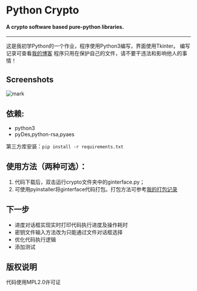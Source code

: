 # Python Crypto
#### A crypto software based pure-python libraries.

----

这是我初学Python的一个作业，程序使用Python3编写，界面使用Tkinter。
编写记录可查看[我的博客](http://blog.csdn.net/elang6962)
程序只用在保护自己的文件，请不要干违法和影响他人的事情！

## Screenshots
![mark](http://omvy9d3lc.bkt.clouddn.com/csdn/blog/20170521/160049735.png?imageslim)

## 依赖:
 - python3
 - pyDes,python-rsa,pyaes

第三方库安装：```pip install -r requirements.txt```

## 使用方法（两种可选）：
 1. 代码下载后，双击运行crypto文件夹中的ginterface.py；
 2. 可使用pyinstaller将ginterface代码打包。打包方法可参考[我的打包记录](http://blog.csdn.net/elang6962/article/details/69259026)
 
## 下一步
 - 进度对话框实现实时打印代码执行进度及操作耗时
 - 密钥文件输入方法改为只能通过文件对话框选择
 - 优化代码执行逻辑
 - 添加测试
 
## 版权说明
代码使用MPL2.0许可证
